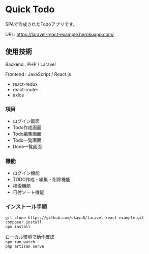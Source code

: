 # Quick Todo
SPAで作成されたTodoアプリです。  
  
URL: https://laravel-react-example.herokuapp.com/  
  
## 使用技術
Backend : PHP / Laravel  
  
Frontend : JavaScript / React.js  
  
- react-redux  
- react-router  
- axios  

### 項目  
- ログイン画面  
- Todo作成画面  
- Todo編集画面  
- Todo一覧画面  
- Done一覧画面  


### 機能  
- ログイン機能  
- TODO作成・編集・削除機能  
- 検索機能  
- 日付ソート機能  


### インストール手順
`git clone https://github.com/okayu8/laravel-react-example.git`  
`composer install`  
`npm install`

ローカル環境で動作確認  
`npm run watch`  
`php artisan serve`   
